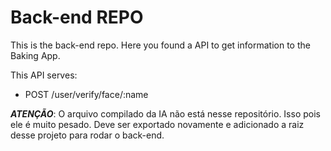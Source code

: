 # Back-end REPO

This is the back-end repo. Here you found a API to get information to the Baking App.

This API serves:

- POST /user/verify/face/:name

***ATENÇÃO***: O arquivo compilado da IA não está nesse repositório. Isso pois ele é muito pesado. Deve ser exportado novamente e adicionado a raiz desse projeto para rodar o back-end.
